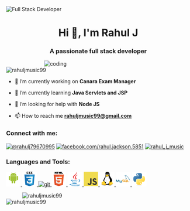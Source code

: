 <img alt="Full Stack Developer" src="https://logicmojo.com/assets/dist/new_pages/images/js-gif.gif" />
<h1 align="center">Hi 👋, I'm Rahul J</h1>
<h3 align="center">A passionate full stack developer</h3>

<img alt="coding" src="https://cdn.dribbble.com/users/1162077/screenshots/3848914/programmer.gif" align="right" width="400"/>

<p align="left"> <img src="https://komarev.com/ghpvc/?username=rahuljmusic99&label=Profile%20views&color=0e75b6&style=flat" alt="rahuljmusic99" /> </p>

- 🔭 I’m currently working on **Canara Exam Manager**

- 🌱 I’m currently learning **Java Servlets and JSP**

- 🤝 I’m looking for help with **Node JS**

- 📫 How to reach me **rahuljmusic99@gmail.com**

<h3 align="left">Connect with me:</h3>
<p align="left">
<a href="https://twitter.com/@rahulj79670995" target="blank"><img align="center" src="https://raw.githubusercontent.com/rahuldkjain/github-profile-readme-generator/master/src/images/icons/Social/twitter.svg" alt="@rahulj79670995" height="30" width="40" /></a>
<a href="https://fb.com/facebook.com/rahul.jackson.5851" target="blank"><img align="center" src="https://raw.githubusercontent.com/rahuldkjain/github-profile-readme-generator/master/src/images/icons/Social/facebook.svg" alt="facebook.com/rahul.jackson.5851" height="30" width="40" /></a>
<a href="https://instagram.com/rahul_j_music" target="blank"><img align="center" src="https://raw.githubusercontent.com/rahuldkjain/github-profile-readme-generator/master/src/images/icons/Social/instagram.svg" alt="rahul_j_music" height="30" width="40" /></a>
</p>

<h3 align="left">Languages and Tools:</h3>
<p align="left"> <a href="https://developer.android.com" target="_blank" rel="noreferrer"> <img src="https://raw.githubusercontent.com/devicons/devicon/master/icons/android/android-original-wordmark.svg" alt="android" width="40" height="40"/> </a> <a href="https://www.w3schools.com/css/" target="_blank" rel="noreferrer"> <img src="https://raw.githubusercontent.com/devicons/devicon/master/icons/css3/css3-original-wordmark.svg" alt="css3" width="40" height="40"/> </a> <a href="https://git-scm.com/" target="_blank" rel="noreferrer"> <img src="https://www.vectorlogo.zone/logos/git-scm/git-scm-icon.svg" alt="git" width="40" height="40"/> </a> <a href="https://www.w3.org/html/" target="_blank" rel="noreferrer"> <img src="https://raw.githubusercontent.com/devicons/devicon/master/icons/html5/html5-original-wordmark.svg" alt="html5" width="40" height="40"/> </a> <a href="https://www.java.com" target="_blank" rel="noreferrer"> <img src="https://raw.githubusercontent.com/devicons/devicon/master/icons/java/java-original.svg" alt="java" width="40" height="40"/> </a> <a href="https://developer.mozilla.org/en-US/docs/Web/JavaScript" target="_blank" rel="noreferrer"> <img src="https://raw.githubusercontent.com/devicons/devicon/master/icons/javascript/javascript-original.svg" alt="javascript" width="40" height="40"/> </a> <a href="https://www.linux.org/" target="_blank" rel="noreferrer"> <img src="https://raw.githubusercontent.com/devicons/devicon/master/icons/linux/linux-original.svg" alt="linux" width="40" height="40"/> </a> <a href="https://www.mysql.com/" target="_blank" rel="noreferrer"> <img src="https://raw.githubusercontent.com/devicons/devicon/master/icons/mysql/mysql-original-wordmark.svg" alt="mysql" width="40" height="40"/> </a> <a href="https://www.python.org" target="_blank" rel="noreferrer"> <img src="https://raw.githubusercontent.com/devicons/devicon/master/icons/python/python-original.svg" alt="python" width="40" height="40"/> </a> </p>

<p><img align="right" src="https://github-readme-stats.vercel.app/api?username=rahuljmusic99&show_icons=true&locale=en" alt="rahuljmusic99" width="460" /></p>

<p><img align="left" src="https://github-readme-streak-stats.herokuapp.com/?user=rahuljmusic99&" alt="rahuljmusic99" width="460"/></p>

